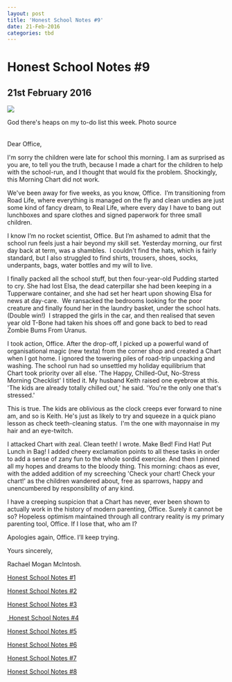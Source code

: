 ```yaml
---
layout: post
title: 'Honest School Notes #9'
date: 21-Feb-2016
categories: tbd
---
```


# Honest School Notes #9

## 21st February 2016

<img class="photo-horiz" src="http://i.dailymail.co.uk/i/pix/2013/02/20/article-2281613-17F81D0F000005DC-713_634x623.jpg" />

<p <a href="http://www.dailymail.co.uk/news/article-2281613/The-saucy-album-covers-really-make-cringe--Vintage-mum-dad-collection-showcases-hilarious-designs-1950s.html">God there's heaps on my to-do list this week. Photo sourc</a>e</p>

<h6 <span This post was first published in Practical Parenting Magazine,   February 2016</span></h6>

Dear Office,

 

I'm sorry the children were late for school this morning. I am as surprised as you are, to tell you the truth, because I made a chart for the children to help with the school-run, and I thought that would fix the problem. Shockingly, this Morning Chart did not work.

 

We've been away for five weeks, as you know, Office.  I’m transitioning from Road Life, where everything is managed on the fly and clean undies are just some kind of fancy dream, to Real Life, where every day I have to bang out lunchboxes and spare clothes and signed paperwork for three small children.

 

I know I’m no rocket scientist, Office. But I’m ashamed to admit that the school run feels just a hair beyond my skill set. Yesterday morning, our first day back at term, was a shambles.  I couldn't find the hats, which is fairly standard, but I also struggled to find shirts, trousers, shoes, socks, underpants, bags, water bottles and my will to live.

 

I finally packed all the school stuff, but then four-year-old Pudding started to cry. She had lost Elsa, the dead caterpillar she had been keeping in a Tupperware container, and she had set her heart upon showing Elsa for news at day-care.  We ransacked the bedrooms looking for the poor creature and finally found her in the laundry basket, under the school hats. (Double win!)  I strapped the girls in the car, and then realised that seven year old T-Bone had taken his shoes off and gone back to bed to read Zombie Bums From Uranus.

 

I took action, Office. After the drop-off, I picked up a powerful wand of organisational magic (new texta) from the corner shop and created a Chart when I got home. I ignored the towering piles of road-trip unpacking and washing. The school run had so unsettled my holiday equilibrium that Chart took priority over all else. 'The Happy, Chilled-Out, No-Stress Morning Checklist' I titled it. My husband Keith raised one eyebrow at this. 'The kids are already totally chilled out,' he said. 'You're the only one that's stressed.'

 

This is true. The kids are oblivious as the clock creeps ever forward to nine am, and so is Keith. He's just as likely to try and squeeze in a quick piano lesson as check teeth-cleaning status.  I'm the one with mayonnaise in my hair and an eye-twitch.

 

I attacked Chart with zeal. Clean teeth! I wrote. Make Bed! Find Hat! Put Lunch in Bag! I added cheery exclamation points to all these tasks in order to add a sense of zany fun to the whole sordid exercise. And then I pinned all my hopes and dreams to the bloody thing. This morning: chaos as ever, with the added addition of my screeching 'Check your chart! Check your chart!' as the children wandered about, free as sparrows, happy and unencumbered by responsibility of any kind.

 

I have a creeping suspicion that a Chart has never, ever been shown to actually work in the history of modern parenting, Office. Surely it cannot be so? Hopeless optimism maintained through all contrary reality is my primary parenting tool, Office. If I lose that, who am I?

 

Apologies again, Office. I’ll keep trying.

 

Yours sincerely,

 

Rachael Mogan McIntosh.

 

<a href="http://mogantosh.com/honest-school-notes-1/">Honest School Notes #1</a>

<a href="http://mogantosh.com/honest-school-notes-2/">Honest School Notes #2</a>

<a href="http://mogantosh.com/honest-school-notes-3/">Honest School Notes #3</a>

<a href="http://mogantosh.com/honest-school-notes-4/"> Honest School Notes #4</a>

<a href="http://mogantosh.com/honest-school-notes-5/">Honest School Notes #5</a>

<a href="http://mogantosh.com/honest-school-notes-6/">Honest School Notes #6</a>

<a href="http://mogantosh.com/honest-school-notes-8/">Honest School Notes #7</a>

<a href="http://mogantosh.com/honest-school-notes-8-2/">Honest School Notes #8</a>
